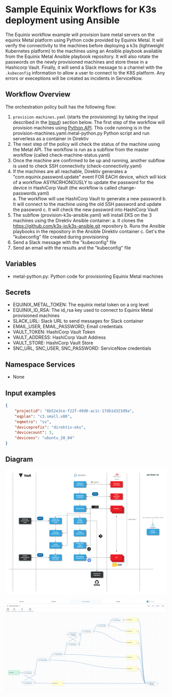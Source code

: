 # Sample Equinix Workflows for K3s deployment using Ansible

The Equinix workflow example will provision bare metal servers on the equinix Metal platform using Python code provided by Equinix Metal. It will verify the connectivity to the machines before deploying a k3s (lightweight Kubernetes platform) to the machines using an Ansible playbook available from the Equinix Metal Ansible playbook repository. It will also rotate the passwords on the newly provisioned machines and store these in a Hashicorp Vault. Finally, it will send a Slack message to a channel with the `.kubeconfig` information to allow a user to connect to the K8S platform. Any errors or execeptions will be created as incidents in ServiceNow.

## Workflow Overview

The orchestration policy built has the following flow:

1.  `provision-machines.yaml` (starts the provisioning) by taking the input described in the [Input](#Input)) section below. The first step of the workflow will provision machines using [Python API](https://deploy.equinix.com/developers/docs/metal/libraries/python/). This code running is in the provision-machines.yaml.metal-python.py Python script and run serverless as a container in Direktiv
2. The next step of the policy will check the status of the machine using the Metal API. The workflow is run as a subflow from the master workflow (called check-machine-status.yaml)
3. Once the machine are confirmed to be up and running, another subflow is used to check SSH connectivity (check-connectivity.yaml)
4. If the machines are all reachable, Direktiv generates a "com.equinix.password.update" event FOR EACH device, which will kick of a workflow ASYNCRHONOUSLY to update the password for the device in HashiCorp Vault (the workflow is called change-passwords.yaml)    
    a. The workflow will use HashiCorp Vault to generate a new password
    b. It will connect to the machine using the old SSH password and update the password
    c. It will check the new password into HashiCorp Vault
5. The subflow (provision-k3s-ansible.yaml) will install EKS on the 3 machines using the Direktiv Ansible container:
    a. It clones the https://github.com/k3s-io/k3s-ansible.git repository
    b. Runs the Ansible playbooks in the repository in the Ansible Direktiv container
    c. Get's the "kubeconfig" file created during provisioning
6. Send a Slack message with the "kubeconfig" file
7. Send an email with the results and the "kubeconfig" file

## Variables

 - metal-python.py: Python code for provisioning Equinix Metal machines

## Secrets

 - EQUINIX_METAL_TOKEN: The equinix metal token on a org level
 - EQUINIX_ID_RSA: The id_rsa key used to connect to Equinix Metal provisioned machines
 - SLACK_URL: Slack URL to send messages for Slack container
 - EMAIL_USER, EMAIL_PASSWORD; Email credentials
 - VAULT_TOKEN: HashiCorp Vault Token
 - VAULT_ADDRESS: HashiCorp Vault Address
 - VAULT_STORE: HashiCorp Vault Store
 - SNC_URL, SNC_USER, SNC_PASSWORD: ServiceNow credentials

## Namespace Services

 - None

## Input examples
```json
{ 
    "projectid": "6b52e3ce-f22f-49d0-ac1c-17db1d323d9a", 
    "eqplan": "c3.small.x86", 
    "eqmetro": "sv", 
    "deviceprefix": "direktiv-eks", 
    "devicecount": 3, 
    "deviceos": "ubuntu_20_04" 
}
```

## Diagram
![Flow](equinix-flow.png)

![Direktiv](direktiv-flow.png)